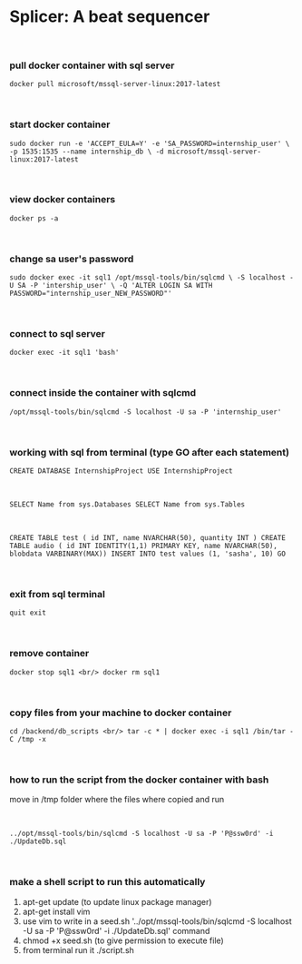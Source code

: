 # Splicer: A beat sequencer

<br/>

### pull docker container with sql server
`docker pull microsoft/mssql-server-linux:2017-latest`

<br/>

### start docker container

`sudo docker run -e 'ACCEPT_EULA=Y' -e 'SA_PASSWORD=internship_user' \
   -p 1535:1535 --name internship_db \
   -d microsoft/mssql-server-linux:2017-latest`

<br/>

### view docker containers

`docker ps -a`

<br/>

### change sa user's password

`sudo docker exec -it sql1 /opt/mssql-tools/bin/sqlcmd \
   -S localhost -U SA -P 'intership_user' \
   -Q 'ALTER LOGIN SA WITH PASSWORD="internship_user_NEW_PASSWORD"'`

<br/>

### connect to sql server

`docker exec -it sql1 'bash'`

<br/>

### connect inside the container with sqlcmd

`/opt/mssql-tools/bin/sqlcmd -S localhost -U sa -P 'internship_user'`

<br/>

### working with sql from terminal (type GO after each statement)

`CREATE DATABASE InternshipProject
USE InternshipProject`

<br/>

`SELECT Name from sys.Databases
SELECT Name from sys.Tables`

<br/>

`CREATE TABLE test ( id INT, name NVARCHAR(50), quantity INT )
CREATE TABLE audio ( id INT IDENTITY(1,1) PRIMARY KEY, name NVARCHAR(50), blobdata VARBINARY(MAX))
INSERT INTO test values (1, 'sasha', 10)
GO`

<br/>

### exit from sql terminal
`quit
exit`

<br/>

### remove container
`docker stop sql1
<br/>
docker rm sql1`

<br/>

### copy files from your machine to docker container

`cd /backend/db_scripts <br/>
tar -c * | docker exec -i sql1 /bin/tar -C /tmp -x`

<br/>

### how to run the script from the docker container with bash

move in /tmp folder where the files where copied and run 

<br/>

`../opt/mssql-tools/bin/sqlcmd -S localhost -U sa -P 'P@ssw0rd' -i ./UpdateDb.sql`

<br/>

### make a shell script to run this automatically
1. apt-get update (to update linux package manager)
2. apt-get install vim
3. use vim to write in a seed.sh '../opt/mssql-tools/bin/sqlcmd -S localhost -U sa -P 'P@ssw0rd' -i ./UpdateDb.sql' command
4. chmod +x seed.sh (to give permission to execute file)
5. from terminal run it ./script.sh
